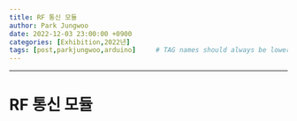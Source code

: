 ```yaml
---
title: RF 통신 모듈
author: Park Jungwoo
date: 2022-12-03 23:00:00 +0900
categories: [Exhibition,2022년]
tags: [post,parkjungwoo,arduino]     # TAG names should always be lowercase, 띄어쓰기도 금지
---
```


------------------------------------------
# RF 통신 모듈 
